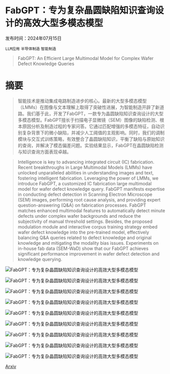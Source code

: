 # FabGPT：专为复杂晶圆缺陷知识查询设计的高效大型多模态模型

发布时间：2024年07月15日

`LLM应用` `半导体制造` `智能制造`

> FabGPT: An Efficient Large Multimodal Model for Complex Wafer Defect Knowledge Queries

# 摘要

> 智能技术是推动集成电路制造进步的核心。最新的大型多模态模型（LMMs）在图像与文本理解上取得了突破性进展，为智能制造开辟了新道路。我们基于此，开发了FabGPT，一款专为晶圆缺陷知识查询设计的大型多模态模型。FabGPT擅长于扫描电子显微镜（SEM）图像的缺陷检测、根本原因分析及制造过程的专家问答。它通过匹配增强的多模态特征，自动识别复杂背景下的微小缺陷，并减少人工阈值的主观影响。同时，我们的调制模块与交互式训练策略，有效整合了晶圆缺陷知识，平衡了缺陷与原始知识的查询，并解决了模态偏差问题。实验结果显示，FabGPT在晶圆缺陷检测与知识查询方面表现卓越。

> Intelligence is key to advancing integrated circuit (IC) fabrication. Recent breakthroughs in Large Multimodal Models (LMMs) have unlocked unparalleled abilities in understanding images and text, fostering intelligent fabrication. Leveraging the power of LMMs, we introduce FabGPT, a customized IC fabrication large multimodal model for wafer defect knowledge query. FabGPT manifests expertise in conducting defect detection in Scanning Electron Microscope (SEM) images, performing root cause analysis, and providing expert question-answering (Q&A) on fabrication processes. FabGPT matches enhanced multimodal features to automatically detect minute defects under complex wafer backgrounds and reduce the subjectivity of manual threshold settings. Besides, the proposed modulation module and interactive corpus training strategy embed wafer defect knowledge into the pre-trained model, effectively balancing Q&A queries related to defect knowledge and original knowledge and mitigating the modality bias issues. Experiments on in-house fab data (SEM-WaD) show that our FabGPT achieves significant performance improvement in wafer defect detection and knowledge querying.

![FabGPT：专为复杂晶圆缺陷知识查询设计的高效大型多模态模型](../../../paper_images/2407.10810/x1.png)

![FabGPT：专为复杂晶圆缺陷知识查询设计的高效大型多模态模型](../../../paper_images/2407.10810/x2.png)

![FabGPT：专为复杂晶圆缺陷知识查询设计的高效大型多模态模型](../../../paper_images/2407.10810/x3.png)

![FabGPT：专为复杂晶圆缺陷知识查询设计的高效大型多模态模型](../../../paper_images/2407.10810/x4.png)

![FabGPT：专为复杂晶圆缺陷知识查询设计的高效大型多模态模型](../../../paper_images/2407.10810/x5.png)

![FabGPT：专为复杂晶圆缺陷知识查询设计的高效大型多模态模型](../../../paper_images/2407.10810/x6.png)

![FabGPT：专为复杂晶圆缺陷知识查询设计的高效大型多模态模型](../../../paper_images/2407.10810/x7.png)

![FabGPT：专为复杂晶圆缺陷知识查询设计的高效大型多模态模型](../../../paper_images/2407.10810/x8.png)

![FabGPT：专为复杂晶圆缺陷知识查询设计的高效大型多模态模型](../../../paper_images/2407.10810/x9.png)

[Arxiv](https://arxiv.org/abs/2407.10810)